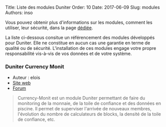 Title: Liste des modules Duniter
Order: 10
Date: 2017-06-09
Slug: modules
Authors: inso

Vous pouvez obtenir plus d'informations sur les modules, comment les utiliser, leur sécurité, dans la page [dédiée](./modules).

La liste ci-dessous consitue un référencement des modules développés pour Duniter. Elle ne constitue en aucun cas une garantie en terme de qualité ou de sécurité. L'installation de ces modules engage votre propre responsabilité vis-à-vis de vos données et de votre système.

### Duniter Currency Monit

 - Auteur : elois
 - [Site web](https://github.com/duniter/duniter-currency-monit/)
 - [Forum](https://forum.duniter.org/t/currency-monit-monitoring-dune-monnaie-et-de-sa-toile-de-confiance/2770)
 
 > Currency-Monit est un module Duniter permettant de faire du monitoring de la monnaie, de la toile de confiance et des données en piscine. Il permet de superviser l'arrivée de nouveaux membres, l'évolution du nombre de calculateurs de blocks, la densité de la toile de confiance, etc.
